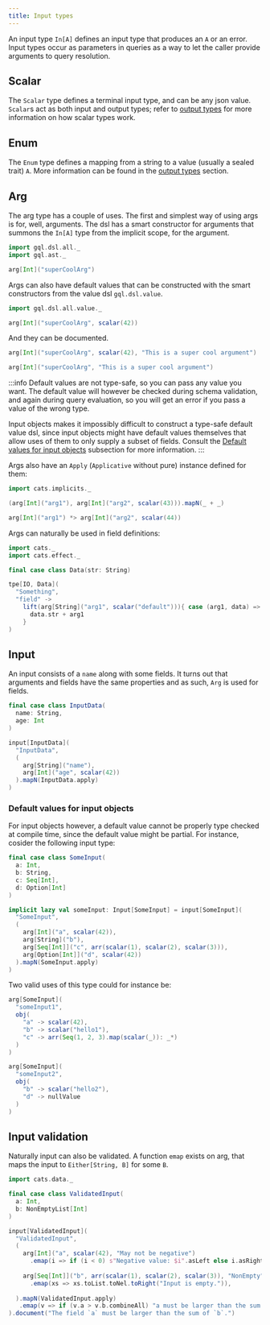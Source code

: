 ```yaml
---
title: Input types
---
```

An input type `In[A]` defines an input type that produces an `A` or an error.
Input types occur as parameters in queries as a way to let the caller provide arguments to query resolution.

## Scalar
The `Scalar` type defines a terminal input type, and can be any json value.
`Scalar`s act as both input and output types; refer to [output types](output_types.md#scalar) for more information on how scalar types work.

## Enum
The `Enum` type defines a mapping from a string to a value (usually a sealed trait) `A`.
More information can be found in the [output types](output_types.md#enum) section.

## Arg
The arg type has a couple of uses.
The first and simplest way of using args is for, well, arguments.
The dsl has a smart constructor for arguments that summons the `In[A]` type from the implicit scope, for the argument.
```scala mdoc:silent
import gql.dsl.all._
import gql.ast._

arg[Int]("superCoolArg")
```
Args can also have default values that can be constructed with the smart constructors from the value dsl `gql.dsl.value`.
```scala mdoc:silent
import gql.dsl.all.value._

arg[Int]("superCoolArg", scalar(42))
```
And they can be documented.
```scala mdoc:silent
arg[Int]("superCoolArg", scalar(42), "This is a super cool argument")

arg[Int]("superCoolArg", "This is a super cool argument")
```
:::info
Default values are not type-safe, so you can pass any value you want.
The default value will however be checked during schema validation, and again during query evaluation, so you will get an error if you pass a value of the wrong type.

Input objects makes it impossibly difficult to construct a type-safe default value dsl, since input objects might have default values themselves that allow uses of them to only supply a subset of fields.
Consult the [Default values for input objects](#default-values-for-input-objects) subsection for more information.
:::

Args also have an `Apply` (`Applicative` without pure) instance defined for them:
```scala mdoc:silent
import cats.implicits._

(arg[Int]("arg1"), arg[Int]("arg2", scalar(43))).mapN(_ + _)

arg[Int]("arg1") *> arg[Int]("arg2", scalar(44))
```

Args can naturally be used in field definitions:
```scala mdoc:silent
import cats._
import cats.effect._

final case class Data(str: String)

tpe[IO, Data](
  "Something",
  "field" -> 
    lift(arg[String]("arg1", scalar("default"))){ case (arg1, data) => 
      data.str + arg1 
    }
)
```

## Input
An input consists of a `name` along with some fields.
It turns out that arguments and fields have the same properties and as such, `Arg` is used for fields.
```scala mdoc:silent
final case class InputData(
  name: String,
  age: Int
)

input[InputData](
  "InputData",
  (
    arg[String]("name"),
    arg[Int]("age", scalar(42))
  ).mapN(InputData.apply)
)
```
### Default values for input objects
For input objects however, a default value cannot be properly type checked at compile time, since the default value might be partial.
For instance, cosider the following input type:
```scala mdoc:silent
final case class SomeInput(
  a: Int,
  b: String,
  c: Seq[Int],
  d: Option[Int]
)

implicit lazy val someInput: Input[SomeInput] = input[SomeInput](
  "SomeInput",
  (
    arg[Int]("a", scalar(42)),
    arg[String]("b"),
    arg[Seq[Int]]("c", arr(scalar(1), scalar(2), scalar(3))),
    arg[Option[Int]]("d", scalar(42))
  ).mapN(SomeInput.apply)
)
```
Two valid uses of this type could for instance be:
```scala mdoc:silent
arg[SomeInput](
  "someInput1",
  obj(
    "a" -> scalar(42),
    "b" -> scalar("hello1"),
    "c" -> arr(Seq(1, 2, 3).map(scalar(_)): _*)
  )
)

arg[SomeInput](
  "someInput2",
  obj(
    "b" -> scalar("hello2"),
    "d" -> nullValue
  )
)
```

## Input validation
Naturally input can also be validated.
A function `emap` exists on arg, that maps the input to `Either[String, B]` for some `B`.
```scala mdoc:silent
import cats.data._

final case class ValidatedInput(
  a: Int,
  b: NonEmptyList[Int]
)

input[ValidatedInput](
  "ValidatedInput",
  (
    arg[Int]("a", scalar(42), "May not be negative")
      .emap(i => if (i < 0) s"Negative value: $i".asLeft else i.asRight),
      
    arg[Seq[Int]]("b", arr(scalar(1), scalar(2), scalar(3)), "NonEmpty")
      .emap(xs => xs.toList.toNel.toRight("Input is empty.")),
      
  ).mapN(ValidatedInput.apply)
   .emap(v => if (v.a > v.b.combineAll) "a must be larger than the sum of bs".asLeft else v.asRight)
).document("The field `a` must be larger than the sum of `b`.")
```

